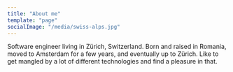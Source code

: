 ```yaml
---
title: "About me"
template: "page"
socialImage: "/media/swiss-alps.jpg"
---
```


Software engineer living in Zürich, Switzerland. Born and raised in Romania, moved to Amsterdam for a few years, and eventually up to Zürich.
Like to get mangled by a lot of different technologies and find a pleasure in that.